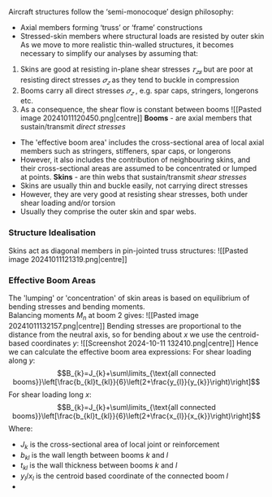 Aircraft structures follow the ‘semi-monocoque’ design philosophy:
- Axial members forming ‘truss’ or ‘frame’ constructions
- Stressed-skin members where structural loads are resisted by outer skin
\
As we move to more realistic thin-walled structures, it becomes necessary to simplify our analyses by assuming that:
1. Skins are good at resisting in-plane shear stresses $𝜏_{𝑧𝑠}$ but are poor at resisting direct stresses $𝜎_𝑧$ as they tend to buckle in compression 
2. Booms carry all direct stresses $𝜎_𝑧$ , e.g. spar caps, stringers, longerons etc. 
3. As a consequence, the shear flow is constant between booms
![[Pasted image 20241011120450.png|centre]]
**Booms** - are axial members that sustain/transmit *direct stresses*
- The 'effective boom area' includes the cross-sectional area of local axial members such as stringers, stiffeners, spar caps, or longerons
- However, it also includes the contribution of neighbouring skins, and their cross-sectional areas are assumed to be concentrated or lumped at points.
**Skins** - are thin webs that sustain/transmit *shear stresses*
- Skins are usually thin and buckle easily, not carrying direct stresses
- However, they are very good at resisting shear stresses, both under shear loading and/or torsion
- Usually they comprise the outer skin and spar webs.
### Structure Idealisation
Skins act as diagonal members in pin-jointed truss structures:
![[Pasted image 20241011121319.png|centre]]
### Effective Boom Areas
The 'lumping' or 'concentration' of skin areas is based on equilibrium of bending stresses and bending moments.
\
Balancing moments $M_{n}$ at boom 2 gives:
![[Pasted image 20241011132157.png|centre]]
Bending stresses are proportional to the distance from the neutral axis, so for bending about $x$ we use the centroid-based coordinates $y$:
![[Screenshot 2024-10-11 132410.png|centre]]
Hence we can calculate the effective boom area expressions:
For shear loading along $y$:
$$B_{k}=J_{k}+\sum\limits_{\text{all connected booms}}\left[\frac{b_{kl}t_{kl}}{6}\left(2+\frac{y_{l}}{y_{k}}\right)\right]$$
For shear loading long $x$:
$$B_{k}=J_{k}+\sum\limits_{\text{all connected booms}}\left[\frac{b_{kl}t_{kl}}{6}\left(2+\frac{x_{l}}{x_{k}}\right)\right]$$
Where:
- $J_{k}$ is the cross-sectional area of local joint or reinforcement
- $b_{kl}$ is the wall length between booms $k$ and $l$
- $t_{kl}$ is the wall thickness between booms $k$ and $l$
- $y_{l}/x_{l}$ is the centroid based coordinate of the connected boom $l$
- 